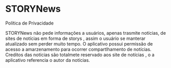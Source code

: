 # STORYNews
Política de Privacidade

STORYNews não pede informações a usuários, apenas trasmite notícias, de sites de notícias  em forma de storys , assim o usuário se manterar atualizado sem perder muito tempo. O aplicativo possui permissão de acesso a amarzenamento para ocorrer compartlhamento de notícias. Creditos das notícias são totalmete reservado aos site de notícias , o a aplicativo referencia o autor da notícias.

